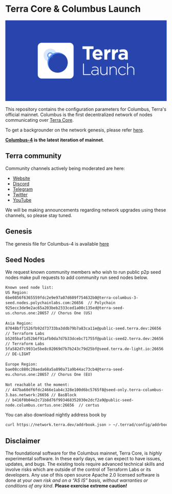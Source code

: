 # Terra Core & Columbus Launch

![banner](launch-banner.png)

This repository contains the configuration parameters for Columbus, Terra's official mainnet. Columbus is the first decentralized network of nodes communicating over [Terra Core](https://github.com/terra-project/core).

To get a backgrounder on the network genesis, please refer [here](https://github.com/terra-project/launch/blob/master/GENESIS.md).

**[Columbus-4](https://github.com/terra-project/launch/tree/master/columbus-4) is the latest iteration of mainnet**.

## Terra community

Community channels actively being moderated are here:

- [Website](https://terra.money/)
- [Discord](https://discord.gg/bYfyhUT)
- [Telegram](https://t.me/terra_announcements)
- [Twitter](https://twitter.com/terra_money)
- [YouTube](https://goo.gl/3G4T1z)

We will be making announcements regarding network upgrades using these channels, so please stay tuned.

## Genesis

The genesis file for Columbus-4 is available [here](https://columbus-genesis.s3-ap-northeast-1.amazonaws.com/columbus-4-genesis.json)

## Seed Nodes

We request known community members who wish to run public p2p seed nodes make pull requests to add community run seed nodes below.

```
Known seed node list:
US Region:
6be0856f6365559fdc2e9e97a07d609f754632b0@terra-columbus-3-seed.nodes.polychainlabs.com:26656  // Polychain
925ecc3de9e2ac65a203beb2333ced1a00c135ed@terra-seed-us.chorus.one:28657 // Chorus One (US)

Asia Region:
87048bf71526fb92d73733ba3ddb79b7a83ca11e@public-seed.terra.dev:26656  // Terraform Labs
b5205baf1d52b6f91afb0da7d7b33dcebc71755f@public-seed2.terra.dev:26656 // Terraform Labs
5fa582d7c9931e5be8c02069d7b7b243c79d25bf@seed.terra.de-light.io:26656 // DE-LIGHT

Europe Region:
bae08cc880c20aeda68a5a890a71a9b44ac73cb4@terra-seed-eu.chorus.one:28657 // Chorus One (EU)

Not reachable at the moment:
// 447ba60df6fdc2466e1ab4c328e100d6bc5765f8@seed-only.terra-columbus-3.bas.network:26656 // BasBlock
// b416f0b04e2c71b8d76f993468352030e2dcf2a9@public-seed-node.columbus.certus.one:26656  // certus
```

You can also download nightly address book by

```bash
curl https://network.terra.dev/addrbook.json > ~/.terrad/config/addrbook.json
```

## Disclaimer

The foundational software for the Columbus mainnet, Terra Core, is *highly* experimental software. In these early days, we can expect to have issues, updates, and bugs. The existing tools require advanced technical skills and involve risks which are outside of the control of Terraform Labs or its developers. Any use of this open source Apache 2.0 licensed software is done at your _own risk and on a “AS IS” basis, without warranties or conditions of any kind_. **Please exercise extreme caution!**
